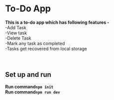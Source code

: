 # To-Do App

**This is a to-do app which has following features -** <br/>
-Add Task<br/>
-View task<br/>
-Delete Task<br/>
-Mark any task as completed<br/>
-Tasks get recovered from local storage <br/>
<br/>
<br/>
## Set up and run <br/>
**Run command`npm init`**<br/>
**Run command`npm run dev`**<br/>

